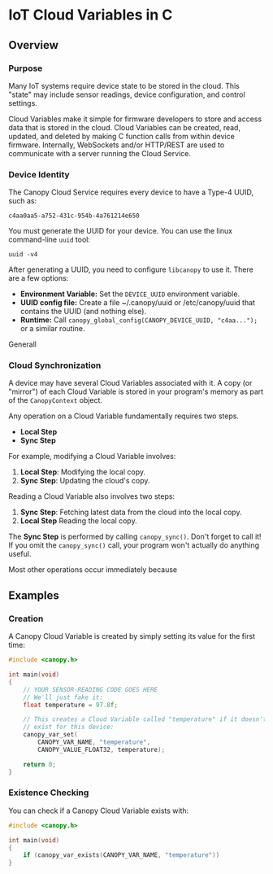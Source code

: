 IoT Cloud Variables in C
===============================================================================

Overview
-------------------------------------------------------------------------------

### Purpose

Many IoT systems require device state to be stored in the cloud.  This "state"
may include sensor readings, device configuration, and control settings.

Cloud Variables make it simple for firmware developers to store and access data
that is stored in the cloud.  Cloud Variables can be created, read, updated,
and deleted by making C function calls from within device firmware.
Internally, WebSockets and/or HTTP/REST are used to communicate with a server
running the Cloud Service.

### Device Identity

The Canopy Cloud Service requires every device to have a Type-4 UUID, such as:

    c4aa0aa5-a752-431c-954b-4a761214e650

You must generate the UUID for your device.  You can use the linux command-line
`uuid` tool:

    uuid -v4

After generating a UUID, you need to configure `libcanopy` to use it.  There
are a few options:

 - **Environment Variable:** Set the `DEVICE_UUID` environment variable.
 - **UUID config file:** Create a file ~/.canopy/uuid or /etc/canopy/uuid that
   contains the UUID (and nothing else).
 - **Runtime:** Call `canopy_global_config(CANOPY_DEVICE_UUID, "c4aa...");` or
   a similar routine.

Generall

### Cloud Synchronization

A device may have several Cloud Variables associated with it.  A copy (or
"mirror") of each Cloud Variable is stored in your program's memory as
part of the `CanopyContext` object.

Any operation on a Cloud Variable fundamentally requires two steps.
 - **Local Step**
 - **Sync Step**

For example, modifying a Cloud Variable involves:

1. **Local Step**: Modifying the local copy.
2. **Sync Step**: Updating the cloud's copy.

Reading a Cloud Variable also involves two steps:

1. **Sync Step**: Fetching latest data from the cloud into the local copy.
2. **Local Step** Reading the local copy.

The **Sync Step** is performed by calling `canopy_sync()`.  Don't forget to
call it!  If you omit the `canopy_sync()` call, your program won't actually do
anything useful.

Most other
operations occur immediately because 

Examples
-------------------------------------------------------------------------------
### Creation
A Canopy Cloud Variable is created by simply setting its value for the first
time:
```c
#include <canopy.h>

int main(void)
{
    // YOUR SENSOR-READING CODE GOES HERE
    // We'll just fake it:
    float temperature = 97.8f;

    // This creates a Cloud Variable called "temperature" if it doesn't already
    // exist for this device:
    canopy_var_set(
        CANOPY_VAR_NAME, "temperature", 
        CANOPY_VALUE_FLOAT32, temperature);

    return 0;
}
```

### Existence Checking
You can check if a Canopy Cloud Variable exists with:

``` c
#include <canopy.h>

int main(void)
{
    if (canopy_var_exists(CANOPY_VAR_NAME, "temperature"))
}
